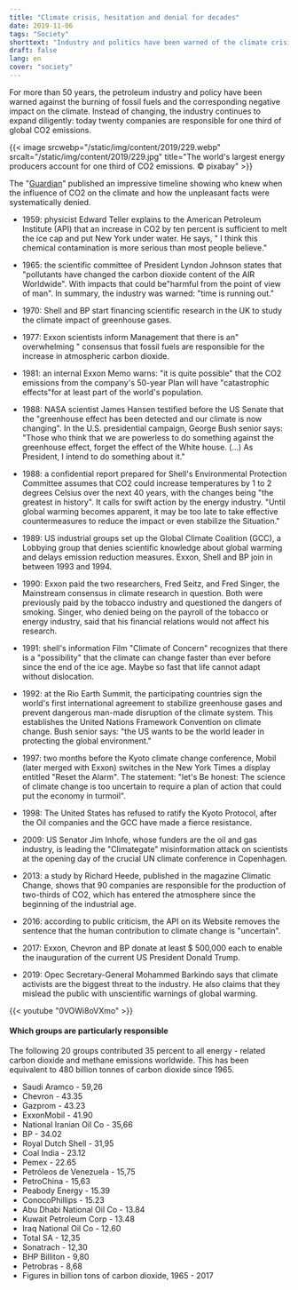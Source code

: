```yaml
---
title: "Climate crisis, hesitation and denial for decades"
date: 2019-11-06
tags: "Society"
shorttext: "Industry and politics have been warned of the climate crisis for decades. You responded with ignorance and denial."
draft: false
lang: en
cover: "society"
---
```


For more than 50 years, the petroleum industry and policy have been warned against the burning of fossil fuels and the corresponding negative impact on the climate. Instead of changing, the industry continues to expand diligently: today twenty companies are responsible for one third of global CO2 emissions.

{{< image srcwebp="/static/img/content/2019/229.webp" srcalt="/static/img/content/2019/229.jpg" title="The world's largest energy producers account for one third of CO2 emissions. © pixabay" >}}

The "[Guardian](https://www.theguardian.com/environment/ng-interactive/2019/oct/09/half-century-dither-denial-climate-crisis-timeline?fbclid=IwAR349kM-tpAs4CzpXfUb02vIk4qeB8m2zJlrgvR4bAEiZFuHkuzWuoHvyhg "Half a century of dither and denial – a climate crisis timeline")" published an impressive timeline showing who knew when the influence of CO2 on the climate and how the unpleasant facts were systematically denied.

  - 1959: physicist Edward Teller explains to the American Petroleum Institute (API) that an increase in CO2 by ten percent is sufficient to melt the ice cap and put New York under water. He says, " I think this chemical contamination is more serious than most people believe."

  - 1965: the scientific committee of President Lyndon Johnson states that "pollutants have changed the carbon dioxide content of the AIR Worldwide". With impacts that could be"harmful from the point of view of man". In summary, the industry was warned: "time is running out."

  - 1970: Shell and BP start financing scientific research in the UK to study the climate impact of greenhouse gases.

  - 1977: Exxon scientists inform Management that there is an" overwhelming " consensus that fossil fuels are responsible for the increase in atmospheric carbon dioxide.

  - 1981: an internal Exxon Memo warns: "it is quite possible" that the CO2 emissions from the company's 50-year Plan will have "catastrophic effects"for at least part of the world's population.

  - 1988: NASA scientist James Hansen testified before the US Senate that the "greenhouse effect has been detected and our climate is now changing". In the U.S. presidential campaign, George Bush senior says: "Those who think that we are powerless to do something against the greenhouse effect, forget the effect of the White house. (...) As President, I intend to do something about it."

  - 1988: a confidential report prepared for Shell's Environmental Protection Committee assumes that CO2 could increase temperatures by 1 to 2 degrees Celsius over the next 40 years, with the changes being "the greatest in history". It calls for swift action by the energy industry. "Until global warming becomes apparent, it may be too late to take effective countermeasures to reduce the impact or even stabilize the Situation."

  - 1989: US industrial groups set up the Global Climate Coalition (GCC), a Lobbying group that denies scientific knowledge about global warming and delays emission reduction measures. Exxon, Shell and BP join in between 1993 and 1994.

  - 1990: Exxon paid the two researchers, Fred Seitz, and Fred Singer, the Mainstream consensus in climate research in question. Both were previously paid by the tobacco industry and questioned the dangers of smoking. Singer, who denied being on the payroll of the tobacco or energy industry, said that his financial relations would not affect his research.

  - 1991: shell's information Film "Climate of Concern" recognizes that there is a "possibility" that the climate can change faster than ever before since the end of the ice age. Maybe so fast that life cannot adapt without dislocation.

  - 1992: at the Rio Earth Summit, the participating countries sign the world's first international agreement to stabilize greenhouse gases and prevent dangerous man-made disruption of the climate system. This establishes the United Nations Framework Convention on climate change. Bush senior says: "the US wants to be the world leader in protecting the global environment."

  - 1997: two months before the Kyoto climate change conference, Mobil (later merged with Exxon) switches in the New York Times a display entitled "Reset the Alarm". The statement: "let's Be honest: The science of climate change is too uncertain to require a plan of action that could put the economy in turmoil".

  - 1998: The United States has refused to ratify the Kyoto Protocol, after the Oil companies and the GCC have made a fierce resistance.

  - 2009: US Senator Jim Inhofe, whose funders are the oil and gas industry, is leading the "Climategate" misinformation attack on scientists at the opening day of the crucial UN climate conference in Copenhagen.

  - 2013: a study by Richard Heede, published in the magazine Climatic Change, shows that 90 companies are responsible for the production of two-thirds of CO2, which has entered the atmosphere since the beginning of the industrial age.

  - 2016: according to public criticism, the API on its Website removes the sentence that the human contribution to climate change is "uncertain".

  - 2017: Exxon, Chevron and BP donate at least $ 500,000 each to enable the inauguration of the current US President Donald Trump.

  - 2019: Opec Secretary-General Mohammed Barkindo says that climate activists are the biggest threat to the industry. He also claims that they mislead the public with unscientific warnings of global warming.

{{< youtube "0VOWi8oVXmo" >}}

#### Which groups are particularly responsible

The following 20 groups contributed 35 percent to all energy - related carbon dioxide and methane emissions worldwide. This has been equivalent to 480 billion tonnes of carbon dioxide since 1965.

  - Saudi Aramco - 59,26
  - Chevron - 43.35
  - Gazprom - 43.23
  - ExxonMobil - 41.90
  - National Iranian Oil Co - 35,66
  - BP - 34.02
  - Royal Dutch Shell - 31,95
  - Coal India - 23.12
  - Pemex - 22.65
  - Petróleos de Venezuela - 15,75
  - PetroChina - 15,63
  - Peabody Energy - 15.39
  - ConocoPhillips - 15.23
  - Abu Dhabi National Oil Co - 13.84
  - Kuwait Petroleum Corp - 13.48
  - Iraq National Oil Co - 12.60
  - Total SA - 12,35
  - Sonatrach - 12,30
  - BHP Billiton - 9,80
  - Petrobras - 8,68
  - Figures in billion tons of carbon dioxide, 1965 - 2017
